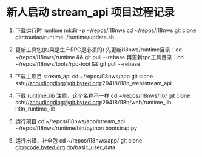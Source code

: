 #  新人启动 stream_api 项目过程记录 

1. 下载运行时 runtime
mkdir -p ~/repos/i18nws
cd ~/repos/i18nws
git clone gitr:toutiao/runtime 
 ./runtime/update.sh

2. 更新工具包(如果是生产RPC是必须的)
先更新i18nws/runtime目录：cd ~/repos/i18nws/runtime && git pull --rebase
再更新rpc工具目录：cd ~/repos/i18nws/tools/rpc-tool && git pull --rebase

3. 下载主项目 stream_api
cd ~/repos/i18nws/app
git clone ssh://zhoudingding@git.byted.org:29418/i18n_web/stream_api

4. 下载 runtime_lib
注意，这个名称不一样
cd ~/repos/i18nws/lib/
git clone ssh://zhoudingding@git.byted.org:29418/i18n/web/runtime_lib i18n_runtime_lib

5. 运行项目
cd ~/repos/i18nws/app/stream_api
~/repos/i18nws/runtime/bin/python bootstrap.py

6. 运行出错，补全包
cd ~/repos/i18nws/app/
git clone git@code.byted.org:dp/basic_user_data




